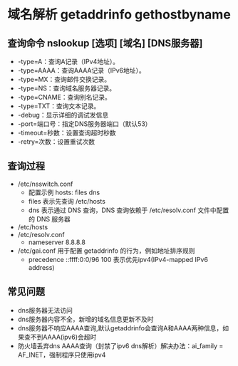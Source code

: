 # 域名解析 getaddrinfo gethostbyname

## 查询命令 nslookup [选项] [域名] [DNS服务器]
 - -type=A：查询A记录（IPv4地址）。
 - -type=AAAA：查询AAAA记录（IPv6地址）。
 - -type=MX：查询邮件交换记录。
 - -type=NS：查询域名服务器记录。
 - -type=CNAME：查询别名记录。
 - -type=TXT：查询文本记录。
 - -debug：显示详细的调试发信息
 - -port=端口号：指定DNS服务器端口（默认53）
 - -timeout=秒数：设置查询超时秒数
 - -retry=次数：设置重试次数

## 查询过程
* /etc/nsswitch.conf
  - 配置示例 hosts: files dns
  - files 表示先查询 /etc/hosts
  - dns 表示通过 DNS 查询，DNS 查询依赖于 /etc/resolv.conf 文件中配置的 DNS 服务器
* /etc/hosts
* /etc/resolv.conf
  - nameserver 8.8.8.8
* /etc/gai.conf 用于配置 getaddrinfo 的行为，例如地址排序规则
  - precedence ::ffff:0:0/96  100 表示优先ipv4(IPv4-mapped IPv6 address)

## 常见问题
* dns服务器无法访问
* dns服务器内容不全，新增的域名信息更新不及时
* dns服务器不响应AAAA查询,默认getaddrinfo会查询A和AAAA两种信息，如果查不到AAAA(ipv6)会超时
* 防火墙丢弃dns AAAA查询（封禁了ipv6 dns解析）解决办法：ai_family = AF_INET，强制程序只使用ipv4


